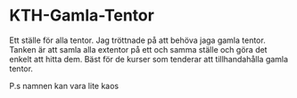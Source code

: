 # KTH-Gamla-Tentor
Ett ställe för alla tentor.
Jag tröttnade på att behöva jaga gamla tentor. 
Tanken är att samla alla extentor på ett och samma ställe och göra det enkelt att hitta dem.
Bäst för de kurser som tenderar att tillhandahålla gamla tentor. 

P.s namnen kan vara lite kaos
